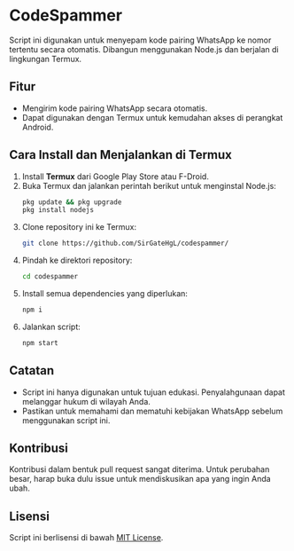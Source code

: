 # CodeSpammer

Script ini digunakan untuk menyepam kode pairing WhatsApp ke nomor tertentu secara otomatis. Dibangun menggunakan Node.js dan berjalan di lingkungan Termux.

## Fitur
- Mengirim kode pairing WhatsApp secara otomatis.
- Dapat digunakan dengan Termux untuk kemudahan akses di perangkat Android.

## Cara Install dan Menjalankan di Termux

1. Install **Termux** dari Google Play Store atau F-Droid.
2. Buka Termux dan jalankan perintah berikut untuk menginstal Node.js:
    ```bash
    pkg update && pkg upgrade
    pkg install nodejs
    ```
3. Clone repository ini ke Termux:
    ```bash
    git clone https://github.com/SirGateHgL/codespammer/
    ```
4. Pindah ke direktori repository:
    ```bash
    cd codespammer
    ```
5. Install semua dependencies yang diperlukan:
    ```bash
    npm i
    ```
6. Jalankan script:
    ```bash
    npm start
    ```

## Catatan

- Script ini hanya digunakan untuk tujuan edukasi. Penyalahgunaan dapat melanggar hukum di wilayah Anda.
- Pastikan untuk memahami dan mematuhi kebijakan WhatsApp sebelum menggunakan script ini.

## Kontribusi
Kontribusi dalam bentuk pull request sangat diterima. Untuk perubahan besar, harap buka dulu issue untuk mendiskusikan apa yang ingin Anda ubah.

## Lisensi
Script ini berlisensi di bawah [MIT License](LICENSE).
